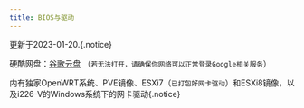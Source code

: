 ```yaml
---
title: BIOS与驱动
---
```


更新于2023-01-20.{.notice}

硬酷网盘：[谷歌云盘](https://drive.google.com/drive/folders/1p8LUQPUB49AUuJzbCT0dpLaD8_xyNwzB?usp=share_link) （`若无法打开，请确保你网络可以正常登录Google相关服务`）

内有独家OpenWRT系统、PVE镜像、ESXi7（`已打包好网卡驱动`）和ESXi8镜像，以及i226-V的Windows系统下的网卡驱动{.notice}
